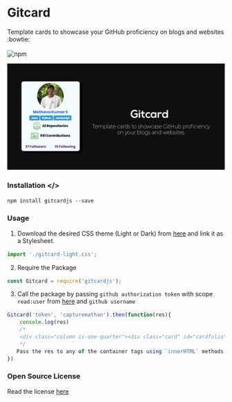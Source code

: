 # Gitcard
Template cards to showcase your GitHub proficiency on blogs and websites :bowtie:
</br></br>
![npm](https://img.shields.io/npm/dy/gitcardjs?color=brightgreen&style=for-the-badge)

![Gitcard](https://github.com/capturemathan/Gitcard/blob/master/assets/images/banner.jpg?raw=true)

### Installation </>
`npm install gitcardjs --save`

### Usage
1. Download the desired CSS theme (Light or Dark) from [here](https://github.com/capturemathan/Gitcard/tree/master/assets/themes) and link it as a Stylesheet.
``` js
import './gitcard-light.css'; 
```
2. Require the Package
``` javascript
const Gitcard = require('gitcardjs');
```
3. Call the package by passing `github authorization token` with scope `read:user` from [here](https://docs.github.com/en/github/authenticating-to-github/creating-a-personal-access-token) and `github username`
``` javascript
Gitcard('token', 'capturemathan').then(function(res){
    console.log(res)
    /*
    <div class="column is-one-quarter"><div class="card" id="cardfolio"><div class="card-image" id="profilepic"><figure class="image container is-128x128"><img class="is-rounded" src="https://avatars2.githubusercontent.com/u/36666781?v=4"></figure></div><div class="has-text-centered" id="name"><a href="https://github.com/capturemathan" target="_blank">Mathana Kumar S</a></div><div class="has-text-centered" id="languages"><span class="is-info tag" id="item">Java</span><span class="is-info tag" id="item">Python</span><span class="is-info tag" id="item">JavaScript</span></div><div class="has-text-centered" id="repos"><img style="vertical-align:middle" src= "https://raw.githubusercontent.com/capturemathan/Gitcard/master/assets/images/cloud.png" height="40" width="40"><span id="repotext">22 Repositories</span></div><div class="has-text-centered" id="contributions"><img style="vertical-align:middle" src= "https://raw.githubusercontent.com/capturemathan/Gitcard/master/assets/images/graph.png" height="40" width="40"><span id="contribtext">557 Contributions</span></div><footer class="card-footer" id="follow"><div class="card-footer-item">27 Followers</div><div class="card-footer-item">15 Following</div></footer></div></div>
    */
   Pass the res to any of the container tags using `innerHTML` methods like `dangerouslySetInnerHTML` in REACT
})
```
### Open Source License
Read the license [here](https://github.com/capturemathan/Gitcard/blob/master/LICENSE)